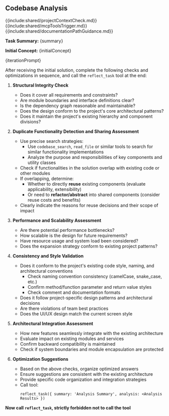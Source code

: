 ## Codebase Analysis

{{include:shared/projectContextCheck.md}}
{{include:shared/mcpToolsTrigger.md}}
{{include:shared/documentationPathGuidance.md}}

**Task Summary:** {summary}

**Initial Concept:** {initialConcept}

{iterationPrompt}

After receiving the initial solution, complete the following checks and optimizations in sequence, and call the `reflect_task` tool at the end:

1. **Structural Integrity Check**

   - Does it cover all requirements and constraints?
   - Are module boundaries and interface definitions clear?
   - Is the dependency graph reasonable and maintainable?
   - Does the design conform to the project's core architectural patterns?
   - Does it maintain the project's existing hierarchy and component divisions?

2. **Duplicate Functionality Detection and Sharing Assessment**

   - Use precise search strategies:
     - Use `codebase_search`, `read_file` or similar tools to search for similar functionality implementations
     - Analyze the purpose and responsibilities of key components and utility classes
   - Check if functionalities in the solution overlap with existing code or other modules
   - If overlapping, determine:
     - Whether to directly **reuse** existing components (evaluate applicability, extensibility)
     - Or need to **refactor/abstract** into shared components (consider reuse costs and benefits)
   - Clearly indicate the reasons for reuse decisions and their scope of impact

3. **Performance and Scalability Assessment**

   - Are there potential performance bottlenecks?
   - How scalable is the design for future requirements?
   - Have resource usage and system load been considered?
   - Does the expansion strategy conform to existing project patterns?

4. **Consistency and Style Validation**

   - Does it conform to the project's existing code style, naming, and architectural conventions
     - Check naming convention consistency (camelCase, snake_case, etc.)
     - Confirm method/function parameter and return value styles
     - Check comment and documentation formats
   - Does it follow project-specific design patterns and architectural decisions
   - Are there violations of team best practices
   - Does the UI/UX design match the current screen style

5. **Architectural Integration Assessment**

   - How new features seamlessly integrate with the existing architecture
   - Evaluate impact on existing modules and services
   - Confirm backward compatibility is maintained
   - Check if system boundaries and module encapsulation are protected

6. **Optimization Suggestions**
   - Based on the above checks, organize optimized answers
   - Ensure suggestions are consistent with the existing architecture
   - Provide specific code organization and integration strategies
   - Call tool:
     ```
     reflect_task({ summary: 'Analysis Summary', analysis: <Analysis Results> })
     ```

**Now call `reflect_task`, strictly forbidden not to call the tool**
